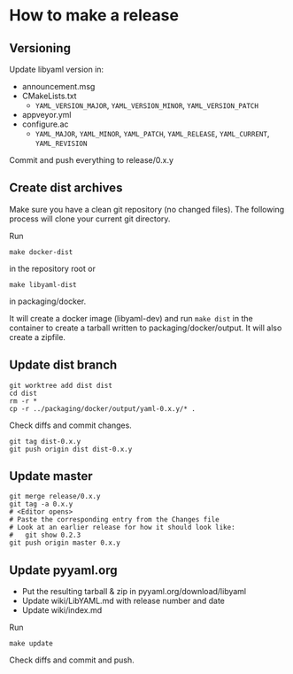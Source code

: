 # How to make a release

## Versioning

Update libyaml version in:
* announcement.msg
* CMakeLists.txt
  * `YAML_VERSION_MAJOR`, `YAML_VERSION_MINOR`, `YAML_VERSION_PATCH`
* appveyor.yml
* configure.ac
  * `YAML_MAJOR`, `YAML_MINOR`, `YAML_PATCH`, `YAML_RELEASE`, `YAML_CURRENT`, `YAML_REVISION`

Commit and push everything to release/0.x.y

## Create dist archives

Make sure you have a clean git repository (no changed files). The following
process will clone your current git directory.

Run

    make docker-dist

in the repository root or

    make libyaml-dist

in packaging/docker.

It will create a docker image (libyaml-dev) and run `make dist` in the container
to create a tarball written to packaging/docker/output.
It will also create a zipfile.

## Update dist branch

    git worktree add dist dist
    cd dist
    rm -r *
    cp -r ../packaging/docker/output/yaml-0.x.y/* .

Check diffs and commit changes.

    git tag dist-0.x.y
    git push origin dist dist-0.x.y

## Update master

    git merge release/0.x.y
    git tag -a 0.x.y
    # <Editor opens>
    # Paste the corresponding entry from the Changes file
    # Look at an earlier release for how it should look like:
    #   git show 0.2.3
    git push origin master 0.x.y

## Update pyyaml.org

* Put the resulting tarball & zip in pyyaml.org/download/libyaml
* Update wiki/LibYAML.md with release number and date
* Update wiki/index.md

Run

    make update

Check diffs and commit and push.
